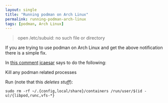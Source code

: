 ```yaml
---
layout: single
title: "Running podman on Arch Linux"
permalink: running-podman-arch-linux
tags: [podman, Arch Linux]
---
```


> open /etc/subuid: no such file or directory

If you are trying to use podman on Arch Linux and get the above notification there is a simple fix.

In [this comment](https://github.com/containers/libpod/issues/2542#issuecomment-512634229) [jcaesar](https://github.com/jcaesar) says to do the following:

Kill any podman related processes

Run (note that this *deletes stuff*):

```
sudo rm -rf ~/.{config,local/share}/containers /run/user/$(id -u)/{libpod,runc,vfs-*}
```
